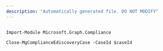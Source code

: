 ```yaml
---
description: "Automatically generated file. DO NOT MODIFY"
---
```


```powershellv1

Import-Module Microsoft.Graph.Compliance

Close-MgComplianceEdiscoveryCase -CaseId $caseId

```